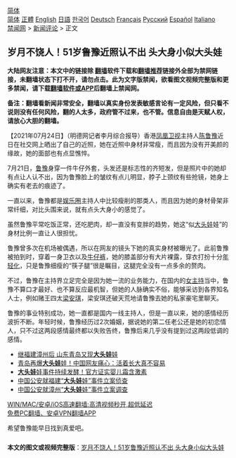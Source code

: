  <!-- 面包屑导航 --> <div class="breadcrumb"><!-- GTranslate: https://gtranslate.io/ -->  <div class="switcher notranslate">  <div class="selected">  <a href="#" onclick="return false;"> 简体</a>  </div>  <div class="option">  <a href="https://www.bannedbook.org" onclick="doGTranslate('zh-CN|zh-CN');jQuery('div.switcher div.selected a').html(jQuery(this).html());return false;" title="简体中文" class="nturl selected"> 简体</a>  <a href="https://www.bannedbook.org/zh-tw/" onclick="doGTranslate('zh-CN|zh-TW');jQuery('div.switcher div.selected a').html(jQuery(this).html());return false;" title="繁體中文" class="nturl"> 正體</a>  <a href="https://www.bannedbook.org/en/" onclick="doGTranslate('zh-CN|en');jQuery('div.switcher div.selected a').html(jQuery(this).html());return false;" title="English" class="nturl"> English</a>  <a href="https://www.bannedbook.org/ja/" onclick="doGTranslate('zh-CN|ja');jQuery('div.switcher div.selected a').html(jQuery(this).html());return false;" title="日本語" class="nturl"> 日語</a>  <a href="https://www.bannedbook.org/ko/" onclick="doGTranslate('zh-CN|ko');jQuery('div.switcher div.selected a').html(jQuery(this).html());return false;" title="한국어" class="nturl"> 한국어</a>  <a href="https://www.bannedbook.org/de/" onclick="doGTranslate('zh-CN|de');jQuery('div.switcher div.selected a').html(jQuery(this).html());return false;" title="Deutsch" class="nturl"> Deutsch</a>  <a href="https://www.bannedbook.org/fr/" onclick="doGTranslate('zh-CN|fr');jQuery('div.switcher div.selected a').html(jQuery(this).html());return false;" title="Français" class="nturl"> Français</a>  <a href="https://www.bannedbook.org/ru/" onclick="doGTranslate('zh-CN|ru');jQuery('div.switcher div.selected a').html(jQuery(this).html());return false;" title="Русский" class="nturl"> Русский</a>  <a href="https://www.bannedbook.org/es/" onclick="doGTranslate('zh-CN|es');jQuery('div.switcher div.selected a').html(jQuery(this).html());return false;" title="Español" class="nturl"> Español</a>  <a href="https://www.bannedbook.org/it/" onclick="doGTranslate('zh-CN|it');jQuery('div.switcher div.selected a').html(jQuery(this).html());return false;" title="Italiano" class="nturl"> Italiano</a>  </div>  </div>      <div class='breadcrumb-sub'><!-- Breadcrumb NavXT 6.3.0 --> <a href="https://www.bannedbook.org/" class="home">禁闻网</a> &gt; <a href="https://www.bannedbook.org/bnews/comments/" class="category">新闻评论</a> &gt; 正文</div></div><h2>岁月不饶人！51岁鲁豫近照认不出 头大身小似大头娃</h2> <p class="notice"><b>大陆网友注意：本文中的链接除 <a href="https://github.com/bannedbook/fanqiang" >翻墙</a>软件下载和<a href="https://github.com/killgcd/justmysocks/blob/master/README.md">翻墙推荐</a>链接外全部为禁网链接，未翻墙状态下打不开，请勿点击。此为文字版禁闻，欲看图文视频完整版和更多禁闻，请下载<a href="https://github.com/bannedbook/fanqiang">翻墙软件或APP</a>后翻墙上禁闻网。</p><p>备注：翻墙看新闻非常安全，翻墙以真实身份发表敏感言论有一定风险，但只看不说则没有任何风险，翻的人太多，政府管不过来，也不管。信息自由是天赋人权，请放心大胆的翻墙。</b></p>  <div class="entry"> <p>              <a href="https://i1.wp.com/upload-images-bucket-v64rleca837do.s3.eu-west-1.amazonaws.com/wp-content/uploads/2021/07/24153446/1-4.jpg?fit=411%2C344&#038;ssl=1" data-caption=""></a>                            </p> <p>【2021年07月24日】（明德网记者李月综合报导）香港<a href="https://www.bannedbook.org/bnews/tag/%e5%87%a4%e5%87%b0%e5%8d%ab%e8%a7%86/" class="st_tag internal_tag" rel="tag" title="标签 凤凰卫视 下的日志">凤凰卫视</a>主持人<a href="https://www.bannedbook.org/bnews/tag/%e9%99%88%e9%b2%81%e8%b1%ab/" class="st_tag internal_tag" rel="tag" title="标签 陈鲁豫 下的日志">陈鲁豫</a>近日在社交网上晒出了自己的近照，她在近照中身材非常瘦，而且因为没有开美颜的缘故，她的面部也有点显憔悴。</p> <p>7月21日，<a href="https://www.bannedbook.org/bnews/tag/%e9%b2%81%e8%b1%ab/" class="st_tag internal_tag" rel="tag" title="标签 鲁豫 下的日志">鲁豫</a>身穿一件牛仔外套，头发还是标志性的齐短发，但是照片中的她却有点让人认不出，因为鲁豫脸上的皱纹有点儿明显，脖子上颈纹有些抢镜，她身上确实有老去的痕迹了。</p> <p></p>  <p>一直以来，鲁豫都是<a href="https://www.bannedbook.org/bnews/tag/%e5%a8%b1%e4%b9%90%e5%9c%88/" class="st_tag internal_tag" rel="tag" title="标签 娱乐圈 下的日志">娱乐圈</a>主持人中比较瘦削的那类人，而且因为她的身材骨架非常纤细，对比头围来说，就有点头大身小的感觉了。</p> <p></p> <p>虽然鲁豫平常吃饭正常，还吃肥肉，却一直没有变胖的趋势，她这“似<a href="https://www.bannedbook.org/bnews/tag/%E5%A4%A7%E5%A4%B4%E5%A8%83/" class="st_tag internal_tag" rel="tag" title="标签 大头娃 下的日志">大头娃</a>娃”的身材比例一直让人很担忧。</p> <p></p>  <p>鲁豫曾多次在机场被偶遇，所以在网友的镜头下她的真实身材被曝光了。此前鲁豫被拍到时，穿着一身卫衣以及<a href="https://www.bannedbook.org/bnews/tag/%e7%89%9b%e4%bb%94%e8%a3%a4/" class="st_tag internal_tag" rel="tag" title="标签 牛仔裤 下的日志">牛仔裤</a>，她的膝盖部分有大片裸露，穿衣打扮十分<a href="https://www.bannedbook.org/bnews/tag/%E5%B9%B4%E8%BD%BB%E5%8C%96/" class="st_tag internal_tag" rel="tag" title="标签 年轻化 下的日志">年轻化</a>，只是鲁豫细瘦的“筷子腿”很是瞩目，这腿完全没有一点多余的赘肉。</p> <p></p> <p>不过，鲁豫在主持界立足完全是因为她一流的业务能力，在国内的<a href="https://www.bannedbook.org/bnews/tag/%e5%a5%b3%e4%b8%bb%e6%8c%81/" class="st_tag internal_tag" rel="tag" title="标签 女主持 下的日志">女主持</a>当中，鲁豫不算口才最好、也不算反应最机智，但她的人脉确实不俗，能够采访到各界知名人士，例如赌王四太<a href="https://www.bannedbook.org/bnews/tag/%e6%a2%81%e5%ae%89%e7%90%aa/" class="st_tag internal_tag" rel="tag" title="标签 梁安琪 下的日志">梁安琪</a>，梁安琪还破天荒地请鲁豫去她的私家豪宅里聊天。</p> <p></p>  <p>鲁豫的事业特别成功，她一直都是国内一线主持人，但是一直以来，她的感情经历波折不断。年轻时候，鲁豫经历过2次婚姻，据说她的第二任老公还是她的初恋情人，只不过这两段感情最终都以失败告终，鲁豫后来几乎没有提到过这两段低调的感情。</p> <p></p> <ul class='op-related-articles' title='相关阅读'> <li><a href='https://www.bannedbook.org/bnews/cnnews/20210201/1478799.html' target='_blank'>继福建漳州后 山东青岛又现<b>大头娃</b>娃</a></li> <li><a href='https://www.bannedbook.org/bnews/worldnews/20210201/1478744.html' target='_blank'>青岛再爆<b>大头娃</b>娃！中国网友痛心：活着长大真不容易</a></li> <li><a href='https://www.bannedbook.org/bnews/comments/20210119/1470491.html' target='_blank'><b>大头娃</b>娃事件持续发酵！官方证实婴儿霜含激素</a></li> <li><a href='https://www.bannedbook.org/bnews/baitai/20210118/1470141.html' target='_blank'>中国公安就福建“<b>大头娃</b>娃”事件立案侦查</a></li> <li><a href='https://www.bannedbook.org/bnews/baitai/20210118/1470123.html' target='_blank'>中国公安就漳州“<b>大头娃</b>娃”事件立案调查</a></li> </ul> <p class="texttj"> <a href="https://github.com/bannedbook/fanqiang/wiki/V2ray%E6%9C%BA%E5%9C%BA" target="_blank">WIN/MAC/安卓/iOS高速翻墙:高清视频秒开,超低延迟</a><br/> <a href="https://github.com/bannedbook/fanqiang/wiki/%E7%A6%81%E9%97%BB%E7%BD%91%E5%AE%89%E5%8D%93%E7%BF%BB%E5%A2%99%E6%96%B0%E9%97%BBAPP" target="_blank">免费PC翻墙、安卓VPN翻墙APP</a></p><p>希望鲁豫能早日找到真爱吧。</p> <a name='sharetosocial'></a>  <div style="margin-bottom:5px;padding-bottom:5px;clear:both"> <div id="archive-pix-1" class="banner-ads"> <!-- AuctionX Display platform tag START --> <div id="26318x728x90x621x_ADSLOT2" clicktrack="%%CLICK_URL_ESC%%"></div> <!-- AuctionX Display platform tag END --> </div> <div id="archive-pix-2" class="banner-ads"> <!-- AuctionX Display platform tag START --> <div id="26315x300x250x621x_ADSLOT2" clicktrack="%%CLICK_URL_ESC%%"></div> <!-- AuctionX Display platform tag END --> </div> </div>  <div id="archive-pix-1" class="banner-ads"> <!-- AuctionX Display platform tag START --> <div id="26318x728x90x621x_ADSLOT3" clicktrack="%%CLICK_URL_ESC%%"></div> <!-- AuctionX Display platform tag END --> </div> <div><b>本文的图文或视频完整版</b>：<a href='https://www.bannedbook.org/bnews/comments/20210725/1593597.html'>岁月不饶人！51岁鲁豫近照认不出 头大身小似大头娃</a></div>  </div><!--END ENTRY--> 